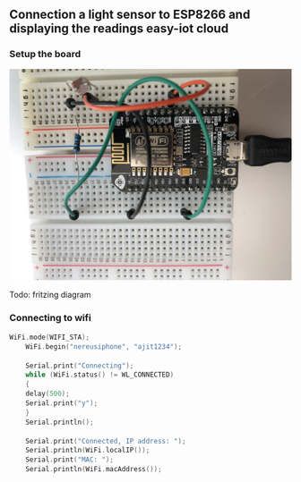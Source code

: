 ## Connection a light sensor to ESP8266 and displaying the readings easy-iot cloud 

### Setup the board
![Setting up Board](assests/board_setup.JPG "Setting up Board")

Todo: fritzing diagram

### Connecting to wifi 
```cpp
WiFi.mode(WIFI_STA);
    WiFi.begin("nereusiphone", "ajit1234");

    Serial.print("Connecting");
    while (WiFi.status() != WL_CONNECTED)
    {
    delay(500);
    Serial.print("y");
    }
    Serial.println();

    Serial.print("Connected, IP address: ");
    Serial.println(WiFi.localIP());
    Serial.print("MAC: ");
    Serial.println(WiFi.macAddress());
``` 